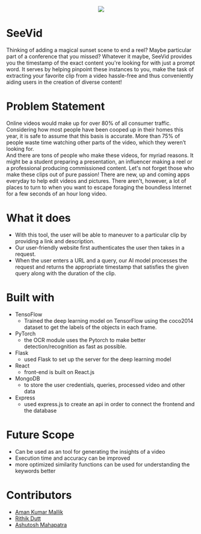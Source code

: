 <p align="center">
  <img src="https://cdn.discordapp.com/attachments/778287286591946765/790344814255669248/unknown.png" />
  </p>
  
  # SeeVid
  
Thinking of adding a magical sunset scene to end a reel? Maybe particular part of a conference that you missed? Whatever it maybe, SeeVid provides you the timestamp of the exact content you're looking for with just a prompt word. It serves by helping pinpoint these instances to you, make the task of extracting your favorite clip from a video hassle-free and thus conveniently aiding users in the creation of diverse content!


  # Problem Statement

Online videos would make up for over 80% of all consumer traffic. Considering how most people have been cooped up in their homes this year, it is safe to assume that this basis is accurate. More than 75% of people waste time watching other parts of the video, which they weren’t looking for. \
And there are tons of people who make these videos, for myriad reasons. It might be a student preparing a presentation, an influencer making a reel or a professional producing commissioned content. Let's not forget those who make these clips out of pure passion! There are new, up and coming apps everyday to help edit videos and pictures. There aren't, however, a lot of places to turn to when you want to escape foraging the boundless Internet for a few seconds of an hour long video. 


# What it does

* With this tool, the user will be able to maneuver to a particular clip by providing a link and description.
* Our user-friendly website first authenticates the user then takes in a request. 
* When the user enters a URL and a query, our AI model processes the request and returns the appropriate timestamp that satisfies the given query along with the duration of the clip.


# Built with
* TensoFlow 
  * Trained the deep learning model on TensorFlow using the coco2014 dataset to get the labels of the objects in each frame.
* PyTorch
  * the OCR module uses the Pytorch to make better detection/recognition as fast as possible.
* Flask  
  * used Flask to set up the server for the deep learning model
* React
  * front-end is built on React.js
* MongoDB
  * to store the user credentials, queries, processed video and other data
* Express
  * used express.js to create an api in order to connect the frontend and the database

# Future Scope

* Can be used as an tool for generating the insights of a video
* Execution time and accuracy can be improved
* more optimized similarity functions can be used for understanding the keywords better

# Contributors
* [Aman Kumar Mallik](https://github.com/Octaves0911)
* [Rithik Dutt](https://github.com/Rithik-rethink)
* [Ashutosh Mahapatra](https://github.com/amahapatra13)


